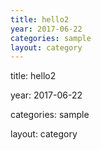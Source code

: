 ```yaml
---
title: hello2
year: 2017-06-22
categories: sample
layout: category
---
```


title: hello2

year: 2017-06-22

categories: sample

layout: category
